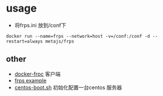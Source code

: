 # usage

- 将frps.ini 放到/conf下
```
docker run --name=frps --network=host -v=/conf:/conf -d --restart=always metajs/frps
```

## other
- [docker-frpc](https://github.com/broven/docker-frpc) 客户端
- [frps example](https://github.com/fatedier/frp/blob/master/conf/frps_full.ini)
- [centos-boot.sh](https://github.com/broven/centos-boot.sh) 初始化配置一台centos 服务器